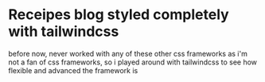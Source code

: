# Receipes blog styled completely with tailwindcss
before now, never worked with any of these other css frameworks as i'm not a fan of css frameworks, so i played around with tailwindcss to see how flexible and advanced the framework is